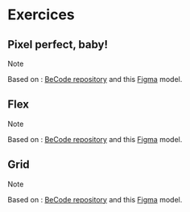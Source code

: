 # Exercices

## Pixel perfect, baby!
> [!NOTE]
> Based on : [BeCode repository](https://github.com/Junior-dev-Track/13-CSS-basics/blob/master/04.CSS-pixel-perfect-1.md)
and this [Figma](https://www.figma.com/file/0O0tU0ZVFisqXcPLAt4COv/Exercise?type=design&node-id=1-2&mode=design) model.


## Flex
> [!NOTE]
> Based on : [BeCode repository](https://github.com/Junior-dev-Track/13-CSS-basics/blob/master/06.FLEX-exercise.md)
and this [Figma](https://www.figma.com/file/vZ4JwyonFDZ4cZXM1fnyNP/EXERCISE2?type=design&node-id=1-2&mode=design&t=e33JA8MtUDf25AVu-0) model.

## Grid
> [!NOTE]
> Based on : [BeCode repository](https://github.com/Junior-dev-Track/13-CSS-basics/blob/master/07.GRID.md)
and this [Figma](https://www.figma.com/file/Kdm7iqwNxpQkgWWkdJnBqO/Exercise-3---CSS-GRID?type=design&node-id=0-1&mode=design&t=4gIZP69wMe4zIGFY-0) model.

